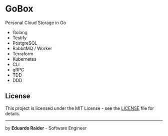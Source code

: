 # GoBox
Personal Cloud Storage in Go

- Golang
- Testify
- PostgreSQL
- RabbitMQ / Worker
- Terraform
- Kubernetes
- CLI
- gRPC
- TDD
- DDD

## License

This project is licensed under the MIT License - see the [LICENSE](LICENSE) file for details.

---
by **Eduardo Raider** - Software Engineer